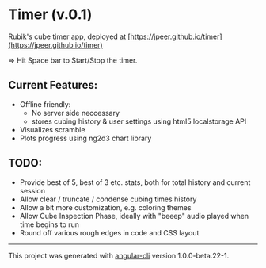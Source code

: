 # Timer (v.0.1)

Rubik's cube timer app, deployed at [https://jpeer.github.io/timer](https://jpeer.github.io/timer)

=> Hit Space bar to Start/Stop the timer.

## Current Features:

* Offline friendly: 
  * No server side neccessary
  * stores cubing history & user settings using html5 localstorage API
* Visualizes scramble
* Plots progress using ng2d3 chart library

## TODO:

* Provide best of 5, best of 3 etc. stats, both for total history and current session
* Allow clear / truncate / condense cubing times history
* Allow a bit more customization, e.g. coloring themes
* Allow Cube Inspection Phase, ideally with "beeep" audio played when time begins to run
* Round off various rough edges in code and CSS layout

---

This project was generated with [angular-cli](https://github.com/angular/angular-cli) version 1.0.0-beta.22-1.

